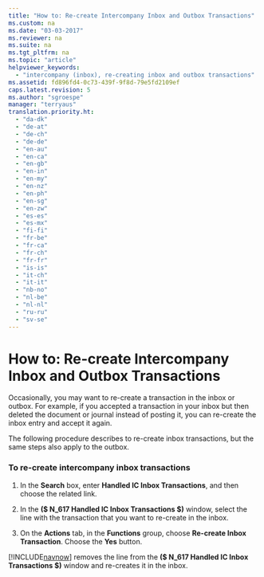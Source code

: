 ```yaml
---
title: "How to: Re-create Intercompany Inbox and Outbox Transactions"
ms.custom: na
ms.date: "03-03-2017"
ms.reviewer: na
ms.suite: na
ms.tgt_pltfrm: na
ms.topic: "article"
helpviewer_keywords: 
  - "intercompany (inbox), re-creating inbox and outbox transactions"
ms.assetid: fd896fd4-0c73-439f-9f8d-79e5fd2109ef
caps.latest.revision: 5
ms.author: "sgroespe"
manager: "terryaus"
translation.priority.ht: 
  - "da-dk"
  - "de-at"
  - "de-ch"
  - "de-de"
  - "en-au"
  - "en-ca"
  - "en-gb"
  - "en-in"
  - "en-my"
  - "en-nz"
  - "en-ph"
  - "en-sg"
  - "en-zw"
  - "es-es"
  - "es-mx"
  - "fi-fi"
  - "fr-be"
  - "fr-ca"
  - "fr-ch"
  - "fr-fr"
  - "is-is"
  - "it-ch"
  - "it-it"
  - "nb-no"
  - "nl-be"
  - "nl-nl"
  - "ru-ru"
  - "sv-se"
---
```

# How to: Re-create Intercompany Inbox and Outbox Transactions
Occasionally, you may want to re\-create a transaction in the inbox or outbox. For example, if you accepted a transaction in your inbox but then deleted the document or journal instead of posting it, you can re\-create the inbox entry and accept it again.  
  
 The following procedure describes to re\-create inbox transactions, but the same steps also apply to the outbox.  
  
### To re\-create intercompany inbox transactions  
  
1.  In the **Search** box, enter **Handled IC Inbox Transactions**, and then choose the related link.  
  
2.  In the **\($ N\_617 Handled IC Inbox Transactions $\)** window, select the line with the transaction that you want to re\-create in the inbox.  
  
3.  On the **Actions** tab, in the **Functions** group, choose **Re\-create Inbox Transaction**. Choose the **Yes** button.  
  
 [!INCLUDE[navnow](../ApplicationDesign/includes/navnow_md.md)] removes the line from the **\($ N\_617 Handled IC Inbox Transactions $\)** window and re\-creates it in the inbox.